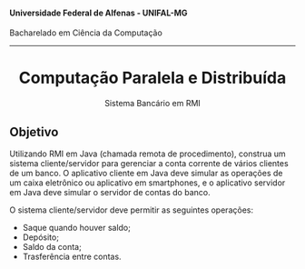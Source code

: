#### Universidade Federal de Alfenas - UNIFAL-MG
Bacharelado em Ciência da Computação

<hr>
<div align="center">
<h1>Computação Paralela e Distribuída</h1>
    <p>Sistema Bancário em RMI</p>
</div>

## Objetivo

Utilizando RMI em Java (chamada remota de procedimento), construa um sistema cliente/servidor para gerenciar a conta corrente de vários clientes de um banco.
O aplicativo cliente em Java deve simular as operações de um caixa eletrônico ou aplicativo em smartphones, e o aplicativo servidor em Java deve simular o servidor de contas do banco.

O sistema cliente/servidor deve permitir as seguintes operações:
- Saque quando houver saldo;
- Depósito;
- Saldo da conta;
- Trasferência entre contas.
